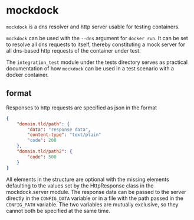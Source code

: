 mockdock
========

```mockdock``` is a dns resolver and http server usable for testing
containers.

```mockdock``` can be used with the ```--dns``` argument for ```docker
run```. It can be set to resolve all dns requests to itself, thereby
constituting a mock server for all dns-based http requests of the
container under test.

The ```integration_test``` module under the tests directory serves as
practical documentation of how ```mockdock``` can be used in a test
scenario with a docker container.

format
------

Responses to http requests are specified as json in the format
```json
{
	"domain.tld/path": {
		"data": "response data",
		"content-type": "text/plain"
		"code": 200
	},
	"domain.tld/path2": {
		"code": 500
	}
}
```
All elements in the structure are optional with the missing elements
defaulting to the values set by the HttpResponse class in the
mockdock.server module.
The response data can be passed to the server directly in the
```CONFIG_DATA``` variable or in a file with the path passed in
the ```CONFIG_PATH``` variable. The two variables are mutually
exclusive, so they cannot both be specified at the same time.
